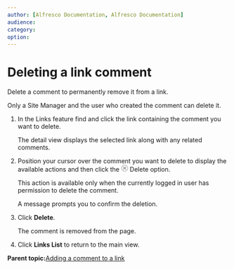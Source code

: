 ```yaml
---
author: [Alfresco Documentation, Alfresco Documentation]
audience: 
category: 
option: 
---
```


# Deleting a link comment

Delete a comment to permanently remove it from a link.

Only a Site Manager and the user who created the comment can delete it.

1.  In the Links feature find and click the link containing the comment you want to delete.

    The detail view displays the selected link along with any related comments.

2.  Position your cursor over the comment you want to delete to display the available actions and then click the ![Delete](../images/ico-delete.png) Delete option.

    This action is available only when the currently logged in user has permission to delete the comment.

    A message prompts you to confirm the deletion.

3.  Click **Delete**.

    The comment is removed from the page.

4.  Click **Links List** to return to the main view.


**Parent topic:**[Adding a comment to a link](../tasks/links-comment-add.md)

